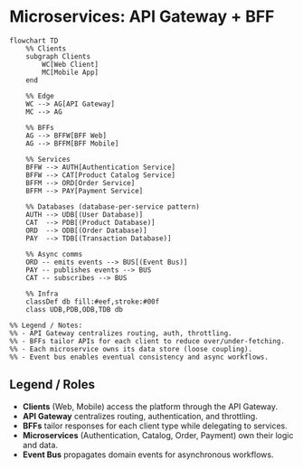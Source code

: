 # Microservices: API Gateway + BFF

```mermaid
flowchart TD
    %% Clients
    subgraph Clients
        WC[Web Client]
        MC[Mobile App]
    end

    %% Edge
    WC --> AG[API Gateway]
    MC --> AG

    %% BFFs
    AG --> BFFW[BFF Web]
    AG --> BFFM[BFF Mobile]

    %% Services
    BFFW --> AUTH[Authentication Service]
    BFFW --> CAT[Product Catalog Service]
    BFFM --> ORD[Order Service]
    BFFM --> PAY[Payment Service]

    %% Databases (database-per-service pattern)
    AUTH --> UDB[(User Database)]
    CAT  --> PDB[(Product Database)]
    ORD  --> ODB[(Order Database)]
    PAY  --> TDB[(Transaction Database)]

    %% Async comms
    ORD -- emits events --> BUS[(Event Bus)]
    PAY -- publishes events --> BUS
    CAT -- subscribes --> BUS

    %% Infra
    classDef db fill:#eef,stroke:#00f
    class UDB,PDB,ODB,TDB db

%% Legend / Notes:
%% - API Gateway centralizes routing, auth, throttling.
%% - BFFs tailor APIs for each client to reduce over/under-fetching.
%% - Each microservice owns its data store (loose coupling).
%% - Event bus enables eventual consistency and async workflows.
```

## Legend / Roles

- **Clients** (Web, Mobile) access the platform through the API Gateway.
- **API Gateway** centralizes routing, authentication, and throttling.
- **BFFs** tailor responses for each client type while delegating to services.
- **Microservices** (Authentication, Catalog, Order, Payment) own their logic and data.
- **Event Bus** propagates domain events for asynchronous workflows.

